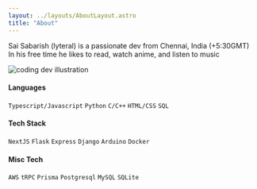 ```yaml
---
layout: ../layouts/AboutLayout.astro
title: "About"
---
```


Sai Sabarish (lyteral) is a passionate dev from Chennai, India (+5:30GMT) </br>
In his free time he likes to read, watch anime, and listen to music

<div>
  <img src="/assets/dev.svg" class="sm:w-1/2 mx-auto" alt="coding dev illustration">
</div>

#### Languages

`Typescript/Javascript`
`Python`
`C/C++`
`HTML/CSS`
`SQL`

#### Tech Stack

`NextJS`
`Flask`
`Express`
`Django`
`Arduino`
`Docker`

#### Misc Tech

`AWS`
`tRPC`
`Prisma`
`Postgresql`
`MySQL`
`SQLite`
